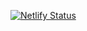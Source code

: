 [![Netlify Status](https://api.netlify.com/api/v1/badges/18e82cc6-20db-40f0-bafa-b6dd3a4f1b7e/deploy-status)](https://app.netlify.com/projects/choiceins/deploys)
